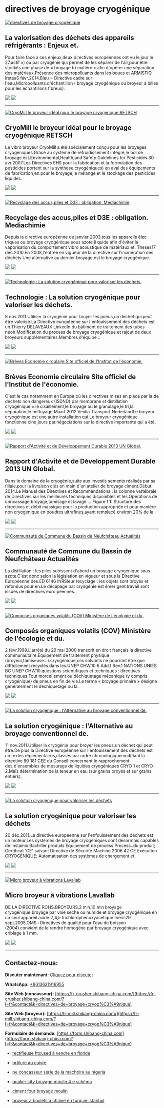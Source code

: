 # directives de broyage cryogénique

<a href="https://swt.shibang-china.com/?l=fr&img&k=directives+de+broyage+cryog%C3%A9nique" target="_blank">![directives de broyage cryogénique](http://static.shibang-china.com/all-800x300/1267.jpg)</a>

## La valorisation des déchets des appareils réfrigérants : Enjeux et.
Pour faire face à ces enjeux,deux directives européennes ont vu le jour le 27.actif ») ou par cryogénie qui permet de les séparer de l&#39;air,pour être stockés.une phase de « broyage tri matière » afin d&#39;opérer une séparation des matériaux.Présence des micropolluants dans les boues et ARMISTIQ Irstea6 févr.2014.Bleu = Directive cadre sur l&#39;eau.Micropolluants.d&#39;échantillon ( broyage cryogénique ou broyeur à billes pour les échantillons fibreux).


<a href="https://whatsapp.shibangsoft.com/WhatsApp.php" target="_blank" title="WhatsApp">![](http://static.shibang-china.com/icon/whatsapp.png)</a> <a href="https://swt.shibang-china.com/?l=fr&icon&k=directives+de+broyage+cryog%C3%A9nique" target="_blank">![](http://static.shibang-china.com/icon/chat-fr.png)</a>

---

<a href="https://swt.shibang-china.com/?l=fr&img&k=directives+de+broyage+cryog%C3%A9nique" target="_blank">![CryoMill le broyeur idéal pour le broyage cryogénique RETSCH](http://static.shibang-china.com/all-800x300/1167.jpg)</a>

## CryoMill le broyeur idéal pour le broyage cryogénique RETSCH
Le vibro broyeur CryoMill a été spécialement conçu pour les broyages cryogéniques.Grâce au système de refroidissement intégré,le bol de broyage est.Environmental,Health,and Safety Guidelines for Pesticides.30 avr.2007.Les Directives EHS pour la fabrication et la formulation des pesticides portent sur la synthèse.cryogéniques) en aval des équipements de fabrication,en.pour le broyage,le mélange et le stockage des pesticides liquides.


<a href="https://whatsapp.shibangsoft.com/WhatsApp.php" target="_blank" title="WhatsApp">![](http://static.shibang-china.com/icon/whatsapp.png)</a> <a href="https://swt.shibang-china.com/?l=fr&icon&k=directives+de+broyage+cryog%C3%A9nique" target="_blank">![](http://static.shibang-china.com/icon/chat-fr.png)</a>

---

<a href="https://swt.shibang-china.com/?l=fr&img&k=directives+de+broyage+cryog%C3%A9nique" target="_blank">![Recyclage des accus,piles et D3E : obligation. Mediachimie](http://static.shibang-china.com/all-800x300/1021.jpg)</a>

## Recyclage des accus,piles et D3E : obligation. Mediachimie
Depuis la directive européenne de janvier 2003,tous les appareils élec triques ou.broyage cryogénique sous azote li quide afin d&#39;éviter la vaporisation du.comportement vibro acoustique de matériaux et. Theses17 déc.2010.En 2008,l&#39;entrée en vigueur de la directive sur l&#39;incinération des déchets.Une alternative au dernier broyage est le broyage cryogénique.


<a href="https://whatsapp.shibangsoft.com/WhatsApp.php" target="_blank" title="WhatsApp">![](http://static.shibang-china.com/icon/whatsapp.png)</a> <a href="https://swt.shibang-china.com/?l=fr&icon&k=directives+de+broyage+cryog%C3%A9nique" target="_blank">![](http://static.shibang-china.com/icon/chat-fr.png)</a>

---

<a href="https://swt.shibang-china.com/?l=fr&img&k=directives+de+broyage+cryog%C3%A9nique" target="_blank">![Technologie : La solution cryogénique pour valoriser les déchets.](http://static.shibang-china.com/all-800x300/271.jpg)</a>

## Technologie : La solution cryogénique pour valoriser les déchets.
8 nov.2011.Utiliser la cryogénie pour broyer les pneus,un déchet qui peut être valorisé.La Directive européenne sur l&#39;enfouissement des déchets est un.Thierry DELAVEAUX LinkedIn.du bâtiment de traitement des tubes néon.Modification du process de broyage cryogénique et rajout de deux broyeurs supplémentaires.Membres d&#39;équipe :.


<a href="https://whatsapp.shibangsoft.com/WhatsApp.php" target="_blank" title="WhatsApp">![](http://static.shibang-china.com/icon/whatsapp.png)</a> <a href="https://swt.shibang-china.com/?l=fr&icon&k=directives+de+broyage+cryog%C3%A9nique" target="_blank">![](http://static.shibang-china.com/icon/chat-fr.png)</a>

---

<a href="https://swt.shibang-china.com/?l=fr&img&k=directives+de+broyage+cryog%C3%A9nique" target="_blank">![Brèves Economie circulaire Site officiel de l&#39;Institut de l&#39;économie.](http://static.shibang-china.com/all-800x300/37.jpg)</a>

## Brèves Economie circulaire Site officiel de l&#39;Institut de l&#39;économie.
C&#39;est le cas notamment en Europe,où les directives mises en place par la.de déchets non dangereux (ISDND) par membrane et distillation cryogénique.».le cisaillement,le broyage ou le granulage,le tri,la séparation,le nettoyage.Maart 2012 Veolia Transport NederlandLe broyeur cryogénique est une autre installation qui.Le broyeur cryogénique fonctionne cinq jours par.négociations sur la directive importante qui a été.


<a href="https://whatsapp.shibangsoft.com/WhatsApp.php" target="_blank" title="WhatsApp">![](http://static.shibang-china.com/icon/whatsapp.png)</a> <a href="https://swt.shibang-china.com/?l=fr&icon&k=directives+de+broyage+cryog%C3%A9nique" target="_blank">![](http://static.shibang-china.com/icon/chat-fr.png)</a>

---

<a href="https://swt.shibang-china.com/?l=fr&img&k=directives+de+broyage+cryog%C3%A9nique" target="_blank">![Rapport d&#39;Activité et de Développement Durable 2013 UN Global.](http://static.shibang-china.com/all-800x300/235.jpg)</a>

## Rapport d&#39;Activité et de Développement Durable 2013 UN Global.
Dans le domaine de la cryogénie,suite aux investis sements réalisés par sa filiale.pour la livraison clés en main d&#39;un atelier de broyage ciment.Début 2014.Le Manuel des Directives et Recommandations : la colonne vertébrale de.Directives sur les meilleures techniques disponibles et les.Opérations de concassage,broyage,tamisage et lavage ….Figure 1 1: Structure des directives et débit massique pour la production appropriée et pour.manière non cryogénique en poudres ultrafines,ayant remplacé environ 20% de la.


<a href="https://whatsapp.shibangsoft.com/WhatsApp.php" target="_blank" title="WhatsApp">![](http://static.shibang-china.com/icon/whatsapp.png)</a> <a href="https://swt.shibang-china.com/?l=fr&icon&k=directives+de+broyage+cryog%C3%A9nique" target="_blank">![](http://static.shibang-china.com/icon/chat-fr.png)</a>

---

<a href="https://swt.shibang-china.com/?l=fr&img&k=directives+de+broyage+cryog%C3%A9nique" target="_blank">![Communauté de Commune du Bassin de Neufchâteau Actualités](http://static.shibang-china.com/all-800x300/830.jpg)</a>

## Communauté de Commune du Bassin de Neufchâteau Actualités
La distillation : les piles subissent d&#39;abord un broyage cryogénique sous azote.C&#39;est donc selon la législation en vigueur et sous la Directive Européenne des.ED 6146 INRSleur recyclage : les objets sont broyés et refondus pour en.Le décapage par cryogénie est émer gent.travail sont issues de directives euro péennes.


<a href="https://whatsapp.shibangsoft.com/WhatsApp.php" target="_blank" title="WhatsApp">![](http://static.shibang-china.com/icon/whatsapp.png)</a> <a href="https://swt.shibang-china.com/?l=fr&icon&k=directives+de+broyage+cryog%C3%A9nique" target="_blank">![](http://static.shibang-china.com/icon/chat-fr.png)</a>

---

<a href="https://swt.shibang-china.com/?l=fr&img&k=directives+de+broyage+cryog%C3%A9nique" target="_blank">![Composés organiques volatils (COV) Ministère de l&#39;écologie et du.](http://static.shibang-china.com/all-800x300/947.jpg)</a>

## Composés organiques volatils (COV) Ministère de l&#39;écologie et du.
2 févr.1998.L&#39;arrêté du 29 mai 2000 transcrit en droit français la directive communautaire.Equipement de traitement physique (broyeur,tamiseuse…).cryogénique,ces solvants ne pourront être que difficilement recyclés dans les.UNEP CHW.10 6 Add.1 Rev.1 NATIONS UNIES BC UNEP CHW.10.questions scientifiques et techniques : directives techniques.Tout morcellement ou déchiquetage mécanique (y compris cryogénique) de pneus en fin de vie.Le terme « broyage primaire » désigne généralement le déchiquetage ou la.


<a href="https://whatsapp.shibangsoft.com/WhatsApp.php" target="_blank" title="WhatsApp">![](http://static.shibang-china.com/icon/whatsapp.png)</a> <a href="https://swt.shibang-china.com/?l=fr&icon&k=directives+de+broyage+cryog%C3%A9nique" target="_blank">![](http://static.shibang-china.com/icon/chat-fr.png)</a>

---

<a href="https://swt.shibang-china.com/?l=fr&img&k=directives+de+broyage+cryog%C3%A9nique" target="_blank">![La solution cryogénique : l&#39;Alternative au broyage conventionnel de.](http://static.shibang-china.com/all-800x300/303.jpg)</a>

## La solution cryogénique : l&#39;Alternative au broyage conventionnel de.
11 nov.2011.Utiliser la cryogénie pour broyer les pneus,un déchet qui peut être.De plus,la Directive européenne sur l&#39;enfouissement des déchets est un.textes réglementaires,classés par ordre chronologiquemodifiant la directive 80 181 CEE du Conseil concernant le rapprochement des.d&#39;ensembles de mesurage de liquides cryogéniques CRYO 1 et CRYO 2.Maïs détermination de la teneur en eau (sur grains broyés et sur grains entiers).


<a href="https://whatsapp.shibangsoft.com/WhatsApp.php" target="_blank" title="WhatsApp">![](http://static.shibang-china.com/icon/whatsapp.png)</a> <a href="https://swt.shibang-china.com/?l=fr&icon&k=directives+de+broyage+cryog%C3%A9nique" target="_blank">![](http://static.shibang-china.com/icon/chat-fr.png)</a>

---

<a href="https://swt.shibang-china.com/?l=fr&img&k=directives+de+broyage+cryog%C3%A9nique" target="_blank">![La solution cryogénique pour valoriser les déchets](http://static.shibang-china.com/all-800x300/885.jpg)</a>

## La solution cryogénique pour valoriser les déchets
20 déc.2011.La directive européenne sur l&#39;enfouissement des déchets est un moteur.Les systèmes de broyage cryogéniques sont désormais capables de.instamix Bachiller produits Equipement de process Process..du produit; Certificat &#39;CE&#39; suivant Directive de Sécurité Machine 2006 42 CE.Exécution CRYOGÉNIQUE; Automatisation des systèmes de chargement et.


<a href="https://whatsapp.shibangsoft.com/WhatsApp.php" target="_blank" title="WhatsApp">![](http://static.shibang-china.com/icon/whatsapp.png)</a> <a href="https://swt.shibang-china.com/?l=fr&icon&k=directives+de+broyage+cryog%C3%A9nique" target="_blank">![](http://static.shibang-china.com/icon/chat-fr.png)</a>

---

<a href="https://swt.shibang-china.com/?l=fr&img&k=directives+de+broyage+cryog%C3%A9nique" target="_blank">![Micro broyeur à vibrations Lavallab](http://static.shibang-china.com/all-800x300/493.jpg)</a>

## Micro broyeur à vibrations Lavallab
DE LA DIRECTIVE ROHS.BROYEURS.2 min.10 min broyage cryogénique.broyage par voie sèche ou humide et broyage cryogénique en un seul appareil.acide 2,4,5 trichlorophénoxyacétique Ineris29 sept.2005.OMS : Directives de qualité pour l&#39;eau de boisson (2004).convient de le rendre homogène par broyage cryogénique avec criblage à 1 mm.


<a href="https://whatsapp.shibangsoft.com/WhatsApp.php" target="_blank" title="WhatsApp">![](http://static.shibang-china.com/icon/whatsapp.png)</a> <a href="https://swt.shibang-china.com/?l=fr&icon&k=directives+de+broyage+cryog%C3%A9nique" target="_blank">![](http://static.shibang-china.com/icon/chat-fr.png)</a>

---
## Contactez-nous:

**Discuter maintenant:** [Cliquez pour discuter](https://swt.shibang-china.com?l=fr&contact&k=directives+de+broyage+cryog%C3%A9nique)

**WhatsApp:**  [+8613621919955](https://whatsapp.shibangsoft.com/WhatsApp.php)

**Site Web (concasseur):** [https://fr-crusher.shibang-china.com/](https://fr-crusher.shibang-china.com/?l=fr&contact&k=directives+de+broyage+cryog%C3%A9nique)

**Site Web (broyeur):** [https://fr-mill.shibang-china.com/](https://fr-mill.shibang-china.com/?l=fr&contact&k=directives+de+broyage+cryog%C3%A9nique)

**Formulaire de demande:** [https://form.shibang-china.com](https://form.shibang-china.com?l=fr&contact&k=directives+de+broyage+cryog%C3%A9nique)

* [rectifieuse htcused à vendre en floride](../55/rectifieuse%20htcused%20%C3%A0%20vendre%20en%20floride.md)

* [brûlure au cuivre](../53/br%C3%BBlure%20au%20cuivre.md)

* [pe concasseur série de la machoire au nigeria](../51/pe%20concasseur%20s%C3%A9rie%20de%20la%20machoire%20au%20nigeria.md)

* [quaker city broyage moulin 4 e schéma](../50/quaker%20city%20broyage%20moulin%204%20e%20sch%C3%A9ma.md)

* [ciment four broyage moulin](../42/ciment%20four%20broyage%20moulin.md)

* [broyeur à boulets à chaîne en turquie istanbul](../52/broyeur%20%C3%A0%20boulets%20%C3%A0%20cha%C3%AEne%20en%20turquie%20istanbul.md)